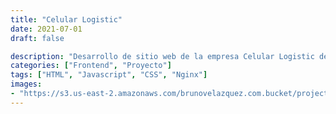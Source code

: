 ```yaml
---
title: "Celular Logistic"
date: 2021-07-01
draft: false

description: "Desarrollo de sitio web de la empresa Celular Logistic dedicada al sector de las telecomunicaciones en el Estado de Nuevo León"
categories: ["Frontend", "Proyecto"]
tags: ["HTML", "Javascript", "CSS", "Nginx"]
images:
- "https://s3.us-east-2.amazonaws.com/brunovelazquez.com.bucket/projects/Celular-Logistic-celularlogistic.com.webp"
---
```


